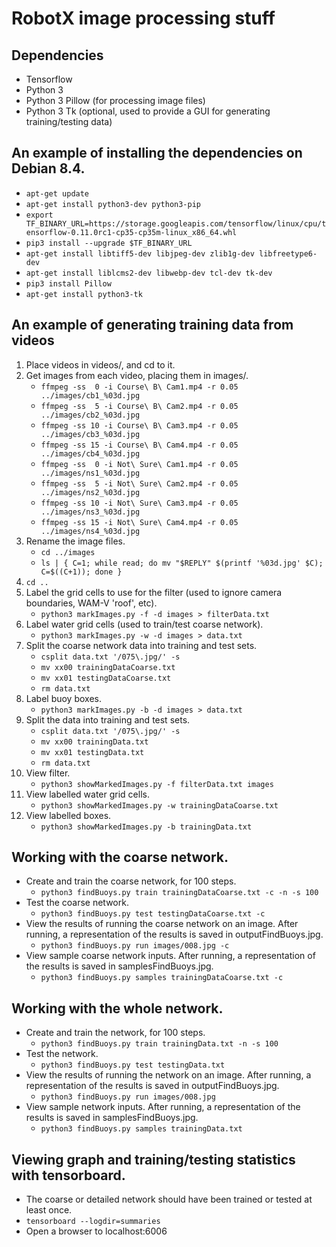 # RobotX image processing stuff

## Dependencies
* Tensorflow
* Python 3
* Python 3 Pillow (for processing image files)
* Python 3 Tk (optional, used to provide a GUI for generating training/testing data)

## An example of installing the dependencies on Debian 8.4.
* `apt-get update`
* `apt-get install python3-dev python3-pip`
* `export TF_BINARY_URL=https://storage.googleapis.com/tensorflow/linux/cpu/tensorflow-0.11.0rc1-cp35-cp35m-linux_x86_64.whl`
* `pip3 install --upgrade $TF_BINARY_URL`
* `apt-get install libtiff5-dev libjpeg-dev zlib1g-dev libfreetype6-dev`
* `apt-get install liblcms2-dev libwebp-dev tcl-dev tk-dev`
* `pip3 install Pillow`
* `apt-get install python3-tk`

## An example of generating training data from videos
1. Place videos in videos/, and cd to it.
2. Get images from each video, placing them in images/.
    * `ffmpeg -ss  0 -i Course\ B\ Cam1.mp4 -r 0.05 ../images/cb1_%03d.jpg`
    * `ffmpeg -ss  5 -i Course\ B\ Cam2.mp4 -r 0.05 ../images/cb2_%03d.jpg`
    * `ffmpeg -ss 10 -i Course\ B\ Cam3.mp4 -r 0.05 ../images/cb3_%03d.jpg`
    * `ffmpeg -ss 15 -i Course\ B\ Cam4.mp4 -r 0.05 ../images/cb4_%03d.jpg`
    * `ffmpeg -ss  0 -i Not\ Sure\ Cam1.mp4 -r 0.05 ../images/ns1_%03d.jpg`
    * `ffmpeg -ss  5 -i Not\ Sure\ Cam2.mp4 -r 0.05 ../images/ns2_%03d.jpg`
    * `ffmpeg -ss 10 -i Not\ Sure\ Cam3.mp4 -r 0.05 ../images/ns3_%03d.jpg`
    * `ffmpeg -ss 15 -i Not\ Sure\ Cam4.mp4 -r 0.05 ../images/ns4_%03d.jpg`
3. Rename the image files.
    * `cd ../images`
    * `ls | { C=1; while read; do mv "$REPLY" $(printf '%03d.jpg' $C); C=$((C+1)); done }`
4. `cd ..`
5. Label the grid cells to use for the filter (used to ignore camera boundaries, WAM-V 'roof', etc).
    * `python3 markImages.py -f -d images > filterData.txt`
6. Label water grid cells (used to train/test coarse network).
    * `python3 markImages.py -w -d images > data.txt`
7. Split the coarse network data into training and test sets.
    * `csplit data.txt '/075\.jpg/' -s`
    * `mv xx00 trainingDataCoarse.txt`
    * `mv xx01 testingDataCoarse.txt`
    * `rm data.txt`
6. Label buoy boxes.
    * `python3 markImages.py -b -d images > data.txt`
7. Split the data into training and test sets.
    * `csplit data.txt '/075\.jpg/' -s`
    * `mv xx00 trainingData.txt`
    * `mv xx01 testingData.txt`
    * `rm data.txt`
8. View filter.
    * `python3 showMarkedImages.py -f filterData.txt images`
9. View labelled water grid cells.
    * `python3 showMarkedImages.py -w trainingDataCoarse.txt`
10. View labelled boxes.
    * `python3 showMarkedImages.py -b trainingData.txt`

## Working with the coarse network.
* Create and train the coarse network, for 100 steps.
    * `python3 findBuoys.py train trainingDataCoarse.txt -c -n -s 100`
* Test the coarse network.
    * `python3 findBuoys.py test testingDataCoarse.txt -c`
* View the results of running the coarse network on an image. After running, a representation of the results is saved in outputFindBuoys.jpg.
    * `python3 findBuoys.py run images/008.jpg -c`
* View sample coarse network inputs. After running, a representation of the results is saved in samplesFindBuoys.jpg.
    * `python3 findBuoys.py samples trainingDataCoarse.txt -c`

## Working with the whole network.
* Create and train the network, for 100 steps.
    * `python3 findBuoys.py train trainingData.txt -n -s 100`
* Test the network.
    * `python3 findBuoys.py test testingData.txt`
* View the results of running the network on an image. After running, a representation of the results is saved in outputFindBuoys.jpg.
    * `python3 findBuoys.py run images/008.jpg`
* View sample network inputs. After running, a representation of the results is saved in samplesFindBuoys.jpg.
    * `python3 findBuoys.py samples trainingData.txt`

## Viewing graph and training/testing statistics with tensorboard.
* The coarse or detailed network should have been trained or tested at least once.
* `tensorboard --logdir=summaries`
* Open a browser to localhost:6006
